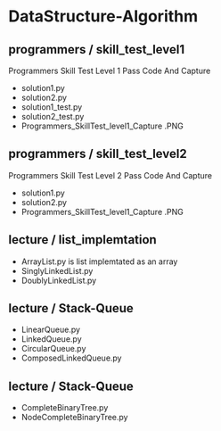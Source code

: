 # DataStructure-Algorithm

## programmers / skill_test_level1
Programmers Skill Test Level 1 Pass Code And Capture
+ solution1.py 
+ solution2.py
+ solution1_test.py
+ solution2_test.py
+ Programmers_SkillTest_level1_Capture .PNG

## programmers / skill_test_level2
Programmers Skill Test Level 2 Pass Code And Capture
+ solution1.py 
+ solution2.py
+ Programmers_SkillTest_level1_Capture .PNG


## lecture / list_implemtation
+ ArrayList.py is list implemtated as an array
+ SinglyLinkedList.py
+ DoublyLinkedList.py

## lecture / Stack-Queue
+ LinearQueue.py
+ LinkedQueue.py
+ CircularQueue.py
+ ComposedLinkedQueue.py

## lecture / Stack-Queue
+ CompleteBinaryTree.py
+ NodeCompleteBinaryTree.py
